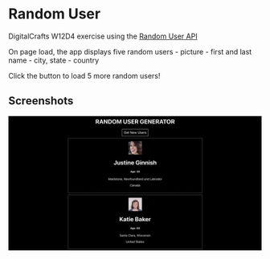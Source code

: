 # Random User

DigitalCrafts W12D4 exercise using the [Random User API](https://randomuser.me/api/)

On page load, the app displays five random users
    - picture
    - first and last name
    - city, state
    - country

Click the button to load 5 more random users!
## Screenshots

![screenshot](/src/screenshot.png)
